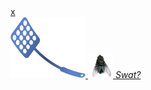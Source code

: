 <html lang="{{ site.lang | default: "en-US" }}">
  <head>
    <meta name="viewport" content="width=device-width, initial-scale=1">
    <meta charset="utf-8">
	<link rel="stylesheet" href="{{ site.baseurl }}/swatter.css">
  </head>
  <body>
    <a href="{{ site.baseurl }}" target="_blank" id="flyFrame">
	<div id="wrapCloseFly">
		<div id="closeFly">
			x
		</div>
	</div>
	<img src="swatter.png" alt="swatter" id="swatter">
	<span id="flyLink">
		<img src="fly.png" alt="fly" id="fly">
	</span>
	<em id="gplink">
		Swat?
	</em>
</a>
    </body>
